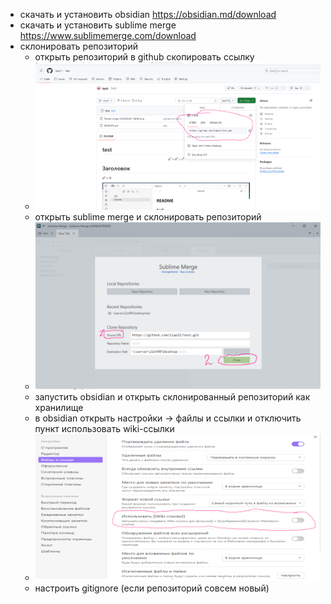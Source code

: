 - скачать и установить obsidian https://obsidian.md/download
- скачать и установить sublime merge https://www.sublimemerge.com/download
- склонировать репозиторий 
	- открыть репозиторий в github скопировать ссылку 
	- ![](img/Pasted%20image%2020240328122150.png)
	- открыть sublime merge и склонировать репозиторий 
	- ![](img/Pasted%20image%2020240328122858.png)
	- запустить obsidian и открыть склонированный репозиторий как хранилище
	- в obsidian открыть настройки -> файлы и ссылки и отключить пункт использовать wiki-ссылки 
	- ![](img/Pasted%20image%2020240328123519.png)
	- настроить gitignore (если репозиторий совсем новый)